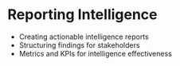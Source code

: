 # Reporting Intelligence

- Creating actionable intelligence reports
- Structuring findings for stakeholders
- Metrics and KPIs for intelligence effectiveness

